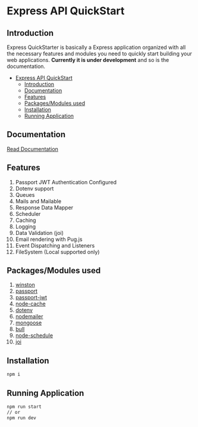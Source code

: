 # Express API QuickStart

## Introduction
Express QuickStarter is basically a Express application organized with all the necessary features and modules you need
to quickly start building your web applications. **Currently it is under development** and so is the documentation.

- [Express API QuickStart](#express-api-quickstart)
  - [Introduction](#introduction)
  - [Documentation](#documentation)
  - [Features](#features)
  - [Packages/Modules used](#packagesmodules-used)
  - [Installation](#installation)
  - [Running Application](#running-application)

## Documentation
[Read Documentation](https://github.com/kharbanda14/express-quickstart-app)

## Features
1. Passport JWT Authentication Configured
2. Dotenv support
3. Queues
4. Mails and Mailable
5. Response Data Mapper
6. Scheduler
7. Caching
8. Logging
9. Data Validation (joi)
10. Email rendering with Pug.js
11. Event Dispatching and Listeners
12. FileSystem (Local supported only)

## Packages/Modules used
1. [winston](https://www.npmjs.com/package/winston)
2. [passport](https://www.npmjs.com/package/passport)
3. [passport-jwt](https://www.npmjs.com/package/passport-jwt)
4. [node-cache](https://www.npmjs.com/package/node-cache)
5. [dotenv](https://www.npmjs.com/package/dotenv)
6. [nodemailer](https://www.npmjs.com/package/nodemailer)
7. [mongoose](https://www.npmjs.com/package/mongoose)
8. [bull](https://www.npmjs.com/package/bull)
9. [node-schedule](https://www.npmjs.com/package/node-schedule)
10. [joi](https://www.npmjs.com/package/joi)

## Installation
```bash
npm i
```

## Running Application
```bash
npm run start
// or
npm run dev
```